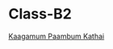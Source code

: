 # Class-B2


[Kaagamum Paambum Kathai](https://raw.githubusercontent.com/CATamilAcademy/Class-B2/master/KaagamumPaambumKathai.mp3)
